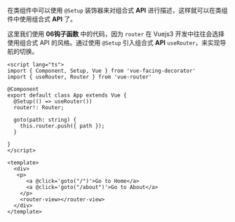 在类组件中可以使用 `@Setup` 装饰器来对组合式 **API** 进行描述，这样就可以在类组件中使用组合式 **API** 了。

这里我们使用 **06钩子函数** 中的代码，因为 `router` 在 Vuejs3 开发中往往会选择使用组合式 API 的风格。通过使用 `@Setup` 引入组合式 **API** `useRouter`，来实现导航的切换。

```vue
<script lang="ts">
import { Component, Setup, Vue } from 'vue-facing-decorator'
import { useRouter, Router } from 'vue-router'

@Component
export default class App extends Vue {
  @Setup(() => useRouter())
  router!: Router;

  goto(path: string) {
    this.router.push({ path });
  }
  
}
</script>

<template>
  <div>
   <p>
      <a @click='goto("/")'>Go to Home</a>
      <a @click='goto("/about")'>Go to About</a>
    </p>
    <router-view></router-view>
  </div>
</template>
```


